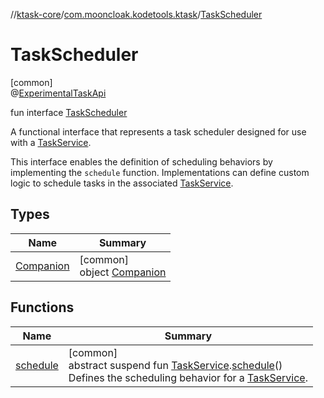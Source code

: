 //[ktask-core](../../../index.md)/[com.mooncloak.kodetools.ktask](../index.md)/[TaskScheduler](index.md)

# TaskScheduler

[common]\
@[ExperimentalTaskApi](../-experimental-task-api/index.md)

fun interface [TaskScheduler](index.md)

A functional interface that represents a task scheduler designed for use with a [TaskService](../-task-service/index.md).

This interface enables the definition of scheduling behaviors by implementing the `schedule` function. Implementations can define custom logic to schedule tasks in the associated [TaskService](../-task-service/index.md).

## Types

| Name | Summary |
|---|---|
| [Companion](-companion/index.md) | [common]<br>object [Companion](-companion/index.md) |

## Functions

| Name | Summary |
|---|---|
| [schedule](schedule.md) | [common]<br>abstract suspend fun [TaskService](../-task-service/index.md).[schedule](schedule.md)()<br>Defines the scheduling behavior for a [TaskService](../-task-service/index.md). |

